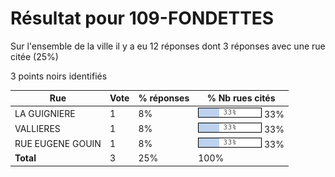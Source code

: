 # Résultat pour 109-FONDETTES

Sur l'ensemble de la ville il y a eu 12 réponses dont 3 réponses avec une rue citée (25%)

3 points noirs identifiés

| Rue | Vote | % réponses | % Nb rues cités|
|-----|------|------------|----------------|
| LA GUIGNIERE | 1 | 8% | <img src="../../img/bar_33.gif" />&nbsp;33%|
| VALLIERES | 1 | 8% | <img src="../../img/bar_33.gif" />&nbsp;33%|
| RUE EUGENE GOUIN | 1 | 8% | <img src="../../img/bar_33.gif" />&nbsp;33%|
| **Total** | 3 | 25% | 100%|

